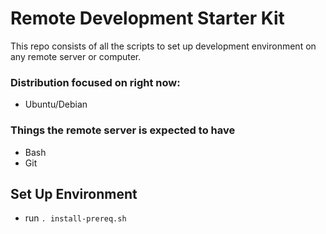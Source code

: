# Remote Development Starter Kit
This repo consists of all the scripts to set up development environment on any remote server or computer.

### Distribution focused on right now:
- Ubuntu/Debian

### Things the remote server is expected to have
- Bash
- Git

## Set Up Environment
- run ```. install-prereq.sh```
